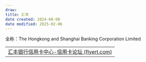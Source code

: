 ```yaml
---
draw:
title: 汇丰
date created: 2024-08-08
date modified: 2025-02-06
---
```


全称：The Hongkong and Shanghai Banking Corporation Limited

|                                                                                                                                                       |
| ----------------------------------------------------------------------------------------------------------------------------------------------------- |
| [汇丰银行信用卡中心-信用卡论坛 (flyert.com)](https://www.flyert.com/forum.php?mod=forumdisplay&fid=388 "https://www.flyert.com/forum.php?mod=forumdisplay&fid=388") |

